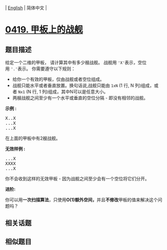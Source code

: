 
| [English](README_EN.md) | 简体中文 |
# [0419. 甲板上的战舰](https://leetcode-cn.com/problems/battleships-in-a-board/)
## 题目描述
<p>给定一个二维的甲板， 请计算其中有多少艘战舰。&nbsp;战舰用&nbsp;<code>&#39;X&#39;</code>表示，空位用&nbsp;<code>&#39;.&#39;</code>表示。&nbsp;你需要遵守以下规则：</p>

<ul>
	<li>给你一个有效的甲板，仅由战舰或者空位组成。</li>
	<li>战舰只能水平或者垂直放置。换句话说,战舰只能由&nbsp;<code>1xN</code> (1 行, N 列)组成，或者&nbsp;<code>Nx1</code> (N 行, 1 列)组成，其中N可以是任意大小。</li>
	<li>两艘战舰之间至少有一个水平或垂直的空位分隔&nbsp;- 即没有相邻的战舰。</li>
</ul>

<p><strong>示例 :</strong></p>

<pre>
X..X
...X
...X
</pre>

<p>在上面的甲板中有2艘战舰。</p>

<p><strong>无效样例 :</strong></p>

<pre>
...X
XXXX
...X
</pre>

<p>你不会收到这样的无效甲板&nbsp;- 因为战舰之间至少会有一个空位将它们分开。</p>

<p><strong>进阶:</strong></p>

<p>你可以用<strong>一次扫描算法</strong>，只使用<strong>O(1)额外空间，</strong>并且<strong>不修改</strong>甲板的值来解决这个问题吗？</p>

## 相关话题

## 相似题目

